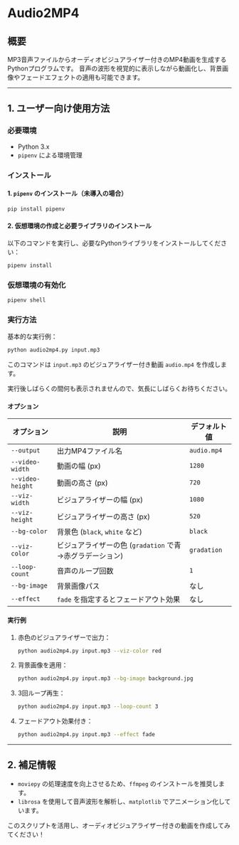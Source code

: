 # Audio2MP4

## 概要
MP3音声ファイルからオーディオビジュアライザー付きのMP4動画を生成するPythonプログラムです。
音声の波形を視覚的に表示しながら動画化し、背景画像やフェードエフェクトの適用も可能できます。

---

## 1. ユーザー向け使用方法

### 必要環境
- Python 3.x
- `pipenv` による環境管理

### インストール

#### 1. `pipenv` のインストール（未導入の場合）
```sh
pip install pipenv
```

#### 2. 仮想環境の作成と必要ライブラリのインストール
以下のコマンドを実行し、必要なPythonライブラリをインストールしてください：
```sh
pipenv install
```

### 仮想環境の有効化
```sh
pipenv shell
```

### 実行方法
基本的な実行例：
```sh
python audio2mp4.py input.mp3
```
このコマンドは `input.mp3` のビジュアライザー付き動画 `audio.mp4` を作成します。

実行後しばらくの間何も表示されませんので、気長にしばらくお待ちください。

#### オプション
| オプション | 説明 | デフォルト値 |
|-----------|------|-------------|
| `--output` | 出力MP4ファイル名 | `audio.mp4` |
| `--video-width` | 動画の幅 (px) | `1280` |
| `--video-height` | 動画の高さ (px) | `720` |
| `--viz-width` | ビジュアライザーの幅 (px) | `1080` |
| `--viz-height` | ビジュアライザーの高さ (px) | `520` |
| `--bg-color` | 背景色 (`black`, `white` など) | `black` |
| `--viz-color` | ビジュアライザーの色 (`gradation` で青→赤グラデーション) | `gradation` |
| `--loop-count` | 音声のループ回数 | `1` |
| `--bg-image` | 背景画像パス | なし |
| `--effect` | `fade` を指定するとフェードアウト効果 | なし |

#### 実行例
1. 赤色のビジュアライザーで出力：
   ```sh
   python audio2mp4.py input.mp3 --viz-color red
   ```
2. 背景画像を適用：
   ```sh
   python audio2mp4.py input.mp3 --bg-image background.jpg
   ```
3. 3回ループ再生：
   ```sh
   python audio2mp4.py input.mp3 --loop-count 3
   ```
4. フェードアウト効果付き：
   ```sh
   python audio2mp4.py input.mp3 --effect fade
   ```

---

## 2. 補足情報
- `moviepy` の処理速度を向上させるため、`ffmpeg` のインストールを推奨します。
- `librosa` を使用して音声波形を解析し、`matplotlib` でアニメーション化しています。

このスクリプトを活用し、オーディオビジュアライザー付きの動画を作成してみてください！
